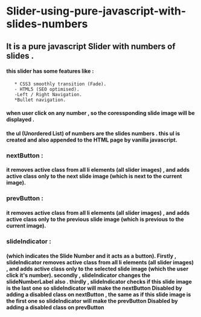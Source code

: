 # Slider-using-pure-javascript-with-slides-numbers
## It is a pure javascript Slider with numbers of slides . 
#### this slider has some features like :
       * CSS3 smoothly transition (Fade).
       - HTML5 (SEO optimised).
       -Left / Right Navigation.
       *Bullet navigation.
#### when user click on any number , so the coressponding slide image will be displayed .
#### the ul (Unordered List) of numbers are the slides numbers . this ul is created and also appended to the HTML page by vanilla javascript.


### nextButton :
#### it removes active class from all li elements (all slider images) , and adds active class only to the next slide image (which is next to the current image).
### prevButton :
#### it removes active class from all li elements (all slider images) , and adds active class only to the previous slide image (which is previous to the current image).
### slideIndicator :
#### (which indicates the Slide Number and it acts as a button). Firstly , slideIndicator removes active class from all li elements (all slider images) , and adds active class only to the selected slide image (which the user click it's number). secondly , slideIndicator changes the slideNumberLabel also . thirdly , slideIndicator checks if this slide image is the last one so slideIndicator will make the nextButton Disabled by adding a disabled class on nextButton , the same as if this slide image is the first one so slideIndicator will make the prevButton Disabled by adding a disabled class on prevButton


